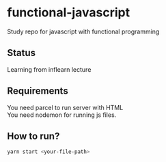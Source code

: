 # functional-javascript
Study repo for javascript with functional programming

## Status
Learning from inflearn lecture

## Requirements
You need parcel to run server with HTML  
You need nodemon for running js files.

## How to run?
```sh
yarn start <your-file-path>
```